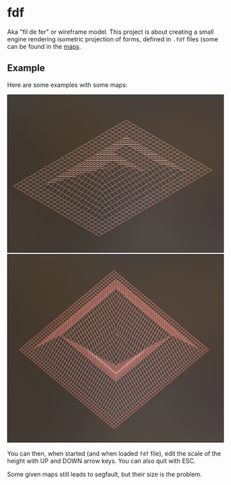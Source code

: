 # fdf

Aka "fil de fer" or wireframe model.
This project is about creating a small engine rendering isometric projection of forms, defined in `.fdf` files (some can be found in the [maps](./maps).

## Example

Here are some examples with some maps:

<img src="./maps/fdf_pyramid.png" alt="pyramid_fdf_render_example">

<img src="./maps/fdf_pylone.png" alt="pylone_fdf_render_example">

You can then, when started (and when loaded `fdf` file), edit the scale of the height with UP and DOWN arrow keys. You can also quit with ESC.

Some given maps still leads to segfault, but their size is the problem.
